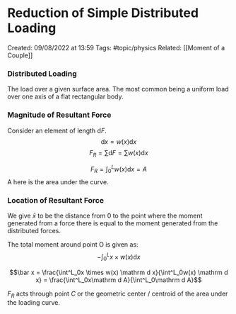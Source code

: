 # Reduction of Simple Distributed Loading
Created: 09/08/2022 at 13:59
Tags: #topic/physics
Related: [[Moment of a Couple]]

### Distributed Loading
The load over a given surface area. The most common being a uniform load over one axis of a flat rectangular body.

### Magnitude of Resultant Force
Consider an element of length $\mathrm d F$.
$$\mathrm d x = w(x) \mathrm d x$$
$$F_R = \sum \mathrm d F = \sum w(x) \mathrm d x$$

$$F_R = \int^L_0 w(x)\mathrm d x = A$$ A here is the area under the curve.

### Location of Resultant Force
We give $\bar x$ to be the distance from 0 to the point where the moment generated from a force there is equal to the moment generated from the distributed forces.

The total moment around point O is given as:
$$-\int^L_0x \times w(x) \mathrm d x$$

$$\bar x = \frac{\int^L_0x \times w(x) \mathrm d x}{\int^L_0w(x) \mathrm d x} = \frac{\int^L_0x\mathrm d A}{\int^L_0\mathrm d A}$$

$F_R$ acts through point $C$ or the geometric center / centroid of the area under the loading curve.
